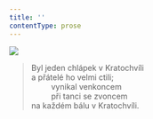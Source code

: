 ```yaml
---
title: ''
contentType: prose
---
```


![](../Images/103.jpg)

> Byl jeden chlápek v Kratochvíli  
> a přátelé ho velmi ctili;  
>          vynikal venkoncem  
>          při tanci se zvoncem  
> na každém bálu v Kratochvíli.
